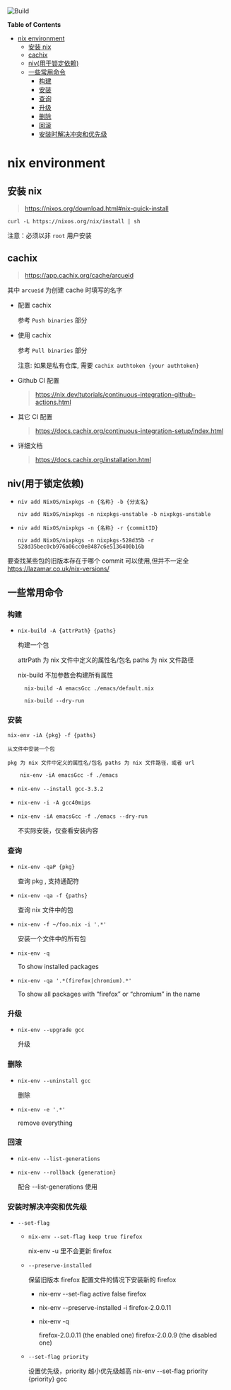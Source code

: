 ![Build](https://github.com/zy9306/nix-home/workflows/Build/badge.svg)

<!-- markdown-toc start - Don't edit this section. Run M-x markdown-toc-refresh-toc -->
**Table of Contents**

- [nix environment](#nix-environment)
    - [安装 nix](#安装-nix)
    - [cachix](#cachix)
    - [niv(用于锁定依赖)](#niv用于锁定依赖)
    - [一些常用命令](#一些常用命令)
        - [构建](#构建)
        - [安装](#安装)
        - [查询](#查询)
        - [升级](#升级)
        - [删除](#删除)
        - [回滚](#回滚)
        - [安装时解决冲突和优先级](#安装时解决冲突和优先级)

<!-- markdown-toc end -->


# nix environment

## 安装 nix

> https://nixos.org/download.html#nix-quick-install

```shell
curl -L https://nixos.org/nix/install | sh
```

注意：必须以非 `root` 用户安装

## cachix

> https://app.cachix.org/cache/arcueid

其中 `arcueid` 为创建 cache 时填写的名字

- 配置 cachix

    参考 `Push binaries` 部分

- 使用 cachix

    参考 `Pull binaries` 部分

    注意: 如果是私有仓库, 需要 `cachix authtoken {your authtoken}`

- Github CI 配置

    > https://nix.dev/tutorials/continuous-integration-github-actions.html

- 其它 CI 配置

    > https://docs.cachix.org/continuous-integration-setup/index.html

- 详细文档

    > https://docs.cachix.org/installation.html
    
## niv(用于锁定依赖)

- `niv add NixOS/nixpkgs -n {名称} -b {分支名}`

    `niv add NixOS/nixpkgs -n nixpkgs-unstable -b nixpkgs-unstable`

- `niv add NixOS/nixpkgs -n {名称} -r {commitID}`

    `niv add NixOS/nixpkgs -n nixpkgs-528d35b -r 528d35bec0cb976a06cc0e8487c6e5136400b16b`

要查找某些包的旧版本存在于哪个 commit 可以使用,但并不一定全 https://lazamar.co.uk/nix-versions/


## 一些常用命令

### 构建

- `nix-build -A {attrPath} {paths}`
    
    构建一个包
    
    attrPath 为 nix 文件中定义的属性名/包名 paths 为 nix 文件路径
    
    nix-build 不加参数会构建所有属性
    
        nix-build -A emacsGcc ./emacs/default.nix
    
        nix-build --dry-run

### 安装

`nix-env -iA {pkg} -f {paths}`
    
    从文件中安装一个包
    
    pkg 为 nix 文件中定义的属性名/包名 paths 为 nix 文件路径，或者 url
    
        nix-env -iA emacsGcc -f ./emacs

- `nix-env --install gcc-3.3.2`

- `nix-env -i -A gcc40mips`

- `nix-env -iA emacsGcc -f ./emacs --dry-run`
    
    不实际安装，仅查看安装内容

### 查询

- `nix-env -qaP {pkg}`
    
    查询 pkg , 支持通配符

- `nix-env -qa -f {paths}`
    
    查询 nix 文件中的包

- `nix-env -f ~/foo.nix -i '.*'`
    
    安装一个文件中的所有包

- `nix-env -q`
    
    To show installed packages

- `nix-env -qa '.*(firefox|chromium).*'`
    
    To show all packages with “firefox” or “chromium” in the name

### 升级

- `nix-env --upgrade gcc`
    
    升级

### 删除

- `nix-env --uninstall gcc`
    
    删除

- `nix-env -e '.*'`
    
    remove everything

### 回滚

- `nix-env --list-generations`

- `nix-env --rollback {generation}`
    
    配合 --list-generations 使用

### 安装时解决冲突和优先级

- `--set-flag`
    - `nix-env --set-flag keep true firefox`
        
        nix-env -u 里不会更新 firefox
    
    - `--preserve-installed`
        
        保留旧版本 firefox 配置文件的情况下安装新的 firefox
        
        - nix-env --set-flag active false firefox
        - nix-env --preserve-installed -i firefox-2.0.0.11
        - nix-env -q

          firefox-2.0.0.11 (the enabled one) firefox-2.0.0.9 (the disabled one)
    
    - `--set-flag priority`
        
        设置优先级，priority 越小优先级越高 nix-env --set-flag priority {priority} gcc
